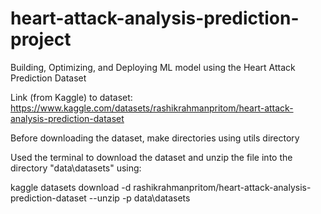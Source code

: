 # heart-attack-analysis-prediction-project
Building, Optimizing, and Deploying ML model using the Heart Attack Prediction Dataset

Link (from Kaggle) to dataset: https://www.kaggle.com/datasets/rashikrahmanpritom/heart-attack-analysis-prediction-dataset

Before downloading the dataset, make directories using utils directory

Used the terminal to download the dataset and unzip the file into the directory "data\datasets" using:

kaggle datasets download -d rashikrahmanpritom/heart-attack-analysis-prediction-dataset --unzip -p data\datasets